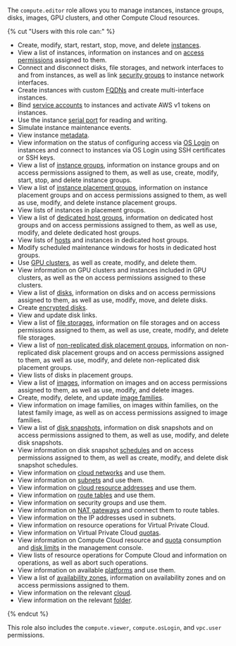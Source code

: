 The `compute.editor` role allows you to manage instances, instance groups, disks, images, GPU clusters, and other Compute Cloud resources.

{% cut "Users with this role can:" %}

* Create, modify, start, restart, stop, move, and delete [instances](../../compute/concepts/vm.md).
* View a list of instances, information on instances and on [access permissions](../../iam/concepts/access-control/index.md) assigned to them.
* Connect and disconnect disks, file storages, and network interfaces to and from instances, as well as link [security groups](../../vpc/concepts/security-groups.md) to instance network interfaces.
* Create instances with custom [FQDNs](../../vpc/concepts/address.md#fqdn) and create multi-interface instances.
* Bind [service accounts](../../iam/concepts/users/service-accounts.md) to instances and activate AWS v1 tokens on instances.
* Use the instance [serial port](../../compute/operations/vm-info/get-serial-port-output.md) for reading and writing.
* Simulate instance maintenance events.
* View instance [metadata](../../compute/concepts/vm-metadata.md).
* View information on the status of configuring access via [OS Login](../../organization/concepts/os-login.md) on instances and connect to instances via OS Login using SSH certificates or SSH keys.
* View a list of [instance groups](../../compute/concepts/instance-groups/index.md), information on instance groups and on access permissions assigned to them, as well as use, create, modify, start, stop, and delete instance groups.
* View a list of [instance placement groups](../../compute/concepts/placement-groups.md), information on instance placement groups and on access permissions assigned to them, as well as use, modify, and delete instance placement groups.
* View lists of instances in placement groups.
* View a list of [dedicated host groups](../../compute/concepts/dedicated-host.md#host-group-size), information on dedicated host groups and on access permissions assigned to them, as well as use, modify, and delete dedicated host groups.
* View lists of [hosts](../../compute/concepts/dedicated-host.md) and instances in dedicated host groups.
* Modify scheduled maintenance windows for hosts in dedicated host groups.
* Use [GPU clusters](../../compute/concepts/gpus.md#gpu-clusters), as well as create, modify, and delete them.
* View information on GPU clusters and instances included in GPU clusters, as well as the on access permissions assigned to these clusters.
* View a list of [disks](../../compute/concepts/disk.md), information on disks and on access permissions assigned to them, as well as use, modify, move, and delete disks.
* Create [encrypted disks](../../compute/concepts/disk.md#encryption).
* View and update disk links.
* View a list of [file storages](../../compute/concepts/filesystem.md), information on file storages and on access permissions assigned to them, as well as use, create, modify, and delete file storages.
* View a list of [non-replicated disk placement groups](../../compute/concepts/disk-placement-group.md), information on non-replicated disk placement groups and on access permissions assigned to them, as well as use, modify, and delete non-replicated disk placement groups.
* View lists of disks in placement groups.
* View a list of [images](../../compute/concepts/image.md), information on images and on access permissions assigned to them, as well as use, modify, and delete images.
* Create, modify, delete, and update [image families](../../compute/concepts/image.md#family).
* View information on image families, on images within families, on the latest family image, as well as on access permissions assigned to image families.
* View a list of [disk snapshots](../../compute/concepts/snapshot.md), information on disk snapshots and on access permissions assigned to them, as well as use, modify, and delete disk snapshots.
* View information on disk snapshot [schedules](../../compute/concepts/snapshot-schedule.md) and on access permissions assigned to them, as well as create, modify, and delete disk snapshot schedules.
* View information on [cloud networks](../../vpc/concepts/network.md#network) and use them.
* View information on [subnets](../../vpc/concepts/network.md#subnet) and use them.
* View information on [cloud resource addresses](../../vpc/concepts/address.md) and use them.
* View information on [route tables](../../vpc/concepts/routing.md#rt-vpc) and use them.
* View information on security groups and use them.
* View information on [NAT gateways](../../vpc/concepts/gateways.md) and connect them to route tables.
* View information on the IP addresses used in subnets.
* View information on resource operations for Virtual Private Cloud.
* View information on Virtual Private Cloud [quotas](../../vpc/concepts/limits.md#vpc-quotas).
* View information on Compute Cloud resource and [quota](../../compute/concepts/limits.md#compute-quotas) consumption and [disk limits](../../compute/concepts/limits.md#compute-limits-disks) in the management console.
* View lists of resource operations for Compute Cloud and information on operations, as well as abort such operations.
* View information on available [platforms](../../compute/concepts/vm-platforms.md) and use them.
* View a list of [availability zones](../../overview/concepts/geo-scope.md), information on availability zones and on access permissions assigned to them.
* View information on the relevant [cloud](../../resource-manager/concepts/resources-hierarchy.md#cloud).
* View information on the relevant [folder](../../resource-manager/concepts/resources-hierarchy.md#folder).

{% endcut %}

This role also includes the `compute.viewer`, `compute.osLogin`, and `vpc.user` permissions.